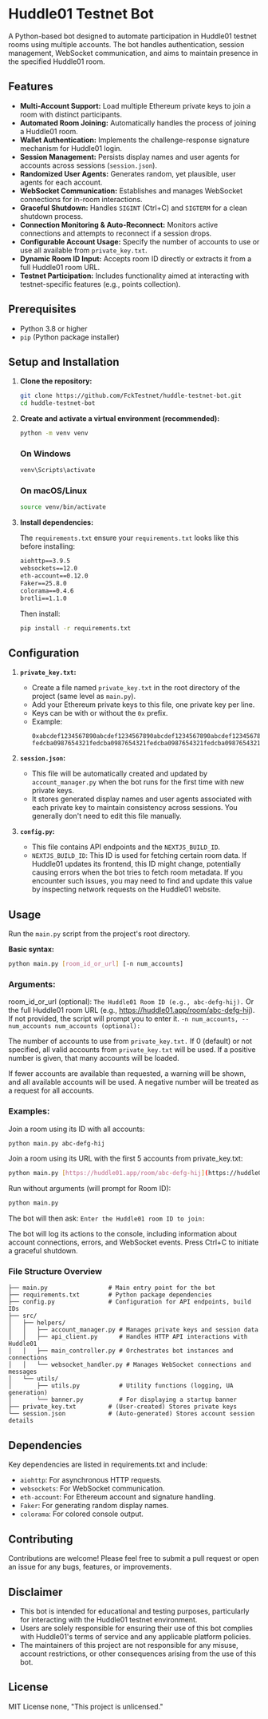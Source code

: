 # Huddle01 Testnet Bot

A Python-based bot designed to automate participation in Huddle01 testnet rooms using multiple accounts. The bot handles authentication, session management, WebSocket communication, and aims to maintain presence in the specified Huddle01 room.

## Features

* **Multi-Account Support:** Load multiple Ethereum private keys to join a room with distinct participants.
* **Automated Room Joining:** Automatically handles the process of joining a Huddle01 room.
* **Wallet Authentication:** Implements the challenge-response signature mechanism for Huddle01 login.
* **Session Management:** Persists display names and user agents for accounts across sessions (`session.json`).
* **Randomized User Agents:** Generates random, yet plausible, user agents for each account.
* **WebSocket Communication:** Establishes and manages WebSocket connections for in-room interactions.
* **Graceful Shutdown:** Handles `SIGINT` (Ctrl+C) and `SIGTERM` for a clean shutdown process.
* **Connection Monitoring & Auto-Reconnect:** Monitors active connections and attempts to reconnect if a session drops.
* **Configurable Account Usage:** Specify the number of accounts to use or use all available from `private_key.txt`.
* **Dynamic Room ID Input:** Accepts room ID directly or extracts it from a full Huddle01 room URL.
* **Testnet Participation:** Includes functionality aimed at interacting with testnet-specific features (e.g., points collection).

## Prerequisites

* Python 3.8 or higher
* `pip` (Python package installer)

## Setup and Installation

1.  **Clone the repository:**
    ```bash
    git clone https://github.com/FckTestnet/huddle-testnet-bot.git
    cd huddle-testnet-bot
    ```

2.  **Create and activate a virtual environment (recommended):**
    ```bash
    python -m venv venv
     ```
    ### On Windows
    ```bash
    venv\Scripts\activate
    ```
    ### On macOS/Linux
    ```bash
    source venv/bin/activate
    ```

4.  **Install dependencies:**

    The `requirements.txt` ensure your `requirements.txt` looks like this before installing:
    ```txt
    aiohttp==3.9.5
    websockets==12.0
    eth-account==0.12.0
    Faker==25.8.0
    colorama==0.4.6
    brotli==1.1.0
    ```
    Then install:
    ```bash
    pip install -r requirements.txt
    ```

## Configuration

1.  **`private_key.txt`:**
    * Create a file named `private_key.txt` in the root directory of the project (same level as `main.py`).
    * Add your Ethereum private keys to this file, one private key per line.
    * Keys can be with or without the `0x` prefix.
    * Example:
        ```
        0xabcdef1234567890abcdef1234567890abcdef1234567890abcdef1234567890
        fedcba0987654321fedcba0987654321fedcba0987654321fedcba0987654321
        ```

2.  **`session.json`:**
    * This file will be automatically created and updated by `account_manager.py` when the bot runs for the first time with new private keys.
    * It stores generated display names and user agents associated with each private key to maintain consistency across sessions. You generally don't need to edit this file manually.

3.  **`config.py`:**
    * This file contains API endpoints and the `NEXTJS_BUILD_ID`.
    * `NEXTJS_BUILD_ID`: This ID is used for fetching certain room data. If Huddle01 updates its frontend, this ID might change, potentially causing errors when the bot tries to fetch room metadata. If you encounter such issues, you may need to find and update this value by inspecting network requests on the Huddle01 website.

## Usage

Run the `main.py` script from the project's root directory.

**Basic syntax:**
```bash
python main.py [room_id_or_url] [-n num_accounts]
```
### Arguments:

room_id_or_url (optional):
`The Huddle01 Room ID (e.g., abc-defg-hij).`
Or the full Huddle01 room URL (e.g., https://huddle01.app/room/abc-defg-hij).
If not provided, the script will prompt you to enter it.
`-n num_accounts, --num_accounts num_accounts (optional):`

The number of accounts to use from `private_key.txt.`
If 0 (default) or not specified, all valid accounts from `private_key.txt` will be used.
If a positive number is given, that many accounts will be loaded. 

If fewer accounts are available than requested, a warning will be shown, and all available accounts will be used.
A negative number will be treated as a request for all accounts.

### Examples:

Join a room using its ID with all accounts:

```Bash
python main.py abc-defg-hij
```
Join a room using its URL with the first 5 accounts from private_key.txt:

```Bash
python main.py [https://huddle01.app/room/abc-defg-hij](https://huddle01.app/room/abc-defg-hij) -n 5
```
Run without arguments (will prompt for Room ID):

```Bash
python main.py
```
The bot will then ask: `Enter the Huddle01 room ID to join:`

The bot will log its actions to the console, including information about account connections, errors, and WebSocket events. Press Ctrl+C to initiate a graceful shutdown.

### File Structure Overview
```yaml.
├── main.py                 # Main entry point for the bot
├── requirements.txt        # Python package dependencies
├── config.py               # Configuration for API endpoints, build IDs
├── src/
│   ├── helpers/
│   │   ├── account_manager.py # Manages private keys and session data
│   │   ├── api_client.py      # Handles HTTP API interactions with Huddle01
│   │   ├── main_controller.py # Orchestrates bot instances and connections
│   │   └── websocket_handler.py # Manages WebSocket connections and messages
│   └── utils/
│       ├── utils.py           # Utility functions (logging, UA generation)
│       └── banner.py          # For displaying a startup banner
├── private_key.txt         # (User-created) Stores private keys
└── session.json            # (Auto-generated) Stores account session details
```

## Dependencies
Key dependencies are listed in requirements.txt and include:

- `aiohttp`: For asynchronous HTTP requests.
- `websockets`: For WebSocket communication.
- `eth-account`: For Ethereum account and signature handling.
- `Faker`: For generating random display names.
- `colorama`: For colored console output.

## Contributing
Contributions are welcome! Please feel free to submit a pull request or open an issue for any bugs, features, or improvements.

## Disclaimer

* This bot is intended for educational and testing purposes, particularly for interacting with the Huddle01 testnet environment.
* Users are solely responsible for ensuring their use of this bot complies with Huddle01's terms of service and any applicable platform policies.
* The maintainers of this project are not responsible for any misuse, account restrictions, or other consequences arising from the use of this bot.

## License
MIT License none, "This project is unlicensed."